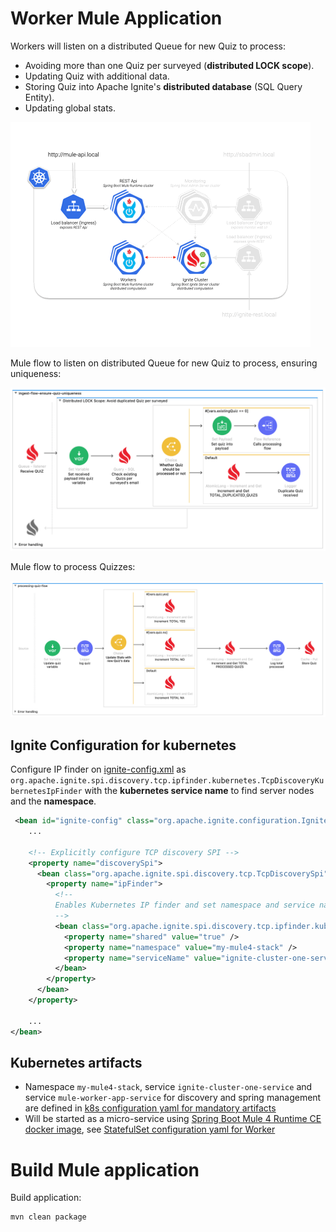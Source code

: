 # Worker Mule Application

Workers will listen on a distributed Queue for new Quiz to process:
- Avoiding more than one Quiz per surveyed (**distributed LOCK scope**).
- Updating Quiz with additional data.
- Storing Quiz into Apache Ignite's **distributed database** (SQL Query Entity).
- Updating global stats.

![kube-mule-ignite-worker](../docs/assets/kube-mule-ignite-worker.gif)

Mule flow to listen on distributed Queue for new Quiz to process, ensuring uniqueness:

![mule-worker-app-ingest-flow](../docs/assets/mule-worker-app-ingest-flow.png)

Mule flow to process Quizzes:

![mule-worker-app-process-flow](../docs/assets/mule-worker-app-process-flow.png)

## Ignite Configuration for kubernetes

Configure IP finder on [ignite-config.xml](src/main/resources/ignite-config.xml) as `org.apache.ignite.spi.discovery.tcp.ipfinder.kubernetes.TcpDiscoveryKubernetesIpFinder` with the **kubernetes service name** to find server nodes and the **namespace**.

```xml
 <bean id="ignite-config" class="org.apache.ignite.configuration.IgniteConfiguration">
    ...

    <!-- Explicitly configure TCP discovery SPI -->
    <property name="discoverySpi">
      <bean class="org.apache.ignite.spi.discovery.tcp.TcpDiscoverySpi">
        <property name="ipFinder">
          <!--
          Enables Kubernetes IP finder and set namespace and service name (cluster) to find SERVER nodes.
          -->
          <bean class="org.apache.ignite.spi.discovery.tcp.ipfinder.kubernetes.TcpDiscoveryKubernetesIpFinder">
            <property name="shared" value="true" />
            <property name="namespace" value="my-mule4-stack" />
            <property name="serviceName" value="ignite-cluster-one-service" />
          </bean>
        </property>
      </bean>
    </property>

    ...
</bean>
```

## Kubernetes artifacts

- Namespace `my-mule4-stack`, service `ignite-cluster-one-service` and service `mule-worker-app-service` for discovery and spring management are defined in [k8s configuration yaml for mandatory artifacts](../kubernetes/1-mandatory.yaml)
- Will be started as a micro-service using [Spring Boot Mule 4 Runtime CE docker image](../spring-boot-mule4-runtime-ce/README.md), see [StatefulSet configuration yaml for Worker](../kubernetes/7-statefulset-mule-worker-app.yaml)

# Build Mule application

Build application:

```bash
mvn clean package
```

